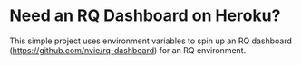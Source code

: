 # Need an RQ Dashboard on Heroku?

This simple project uses environment variables to spin up an RQ dashboard (https://github.com/nvie/rq-dashboard) for an RQ environment.